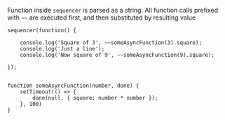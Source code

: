 Function inside `sequencer` is parsed as a string.
All function calls prefixed with `~~` are executed first, and then substituted by resulting value

    sequencer(function() {
    
        console.log('Square of 3', ~~someAsyncFunction(3).square);
        console.log('Just a line');
        console.log('Now square of 9', ~~someAsyncFunction(9).square);
        
    });
    
    
    function someAsyncFunction(number, done) {
        setTimeout(() => {
            done(null, { square: number * number });
        }, 100)
    }
